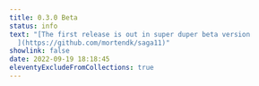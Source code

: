 ```yaml
---
title: 0.3.0 Beta
status: info
text: "[The first release is out in super duper beta version
  ](https://github.com/mortendk/saga11)"
showlink: false
date: 2022-09-19 18:18:45
eleventyExcludeFromCollections: true
---
```

